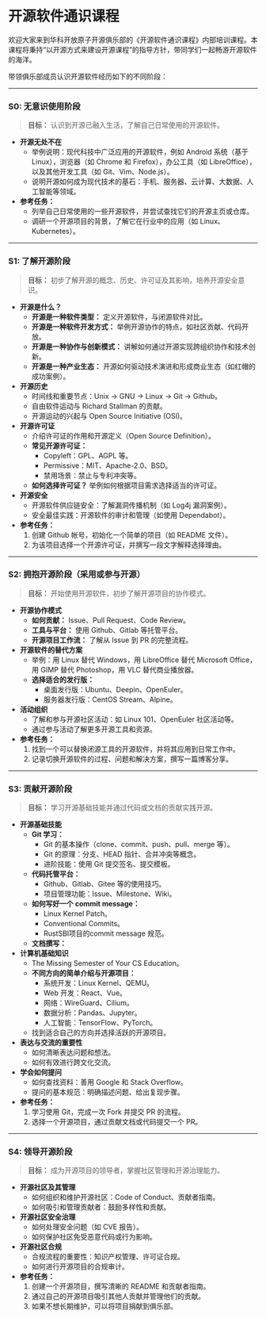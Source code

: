 # 开源软件通识课程

欢迎大家来到华科开放原子开源俱乐部的《开源软件通识课程》内部培训课程。本课程将秉持“以开源方式来建设开源课程”的指导方针，带同学们一起畅游开源软件的海洋。

带领俱乐部成员认识开源软件经历如下的不同阶段：

---

### **S0: 无意识使用阶段**

> **目标：** 认识到开源已融入生活，了解自己日常使用的开源软件。

* **开源无处不在**
  * 举例说明：现代科技中广泛应用的开源软件，例如 Android 系统（基于 Linux），浏览器（如 Chrome 和 Firefox），办公工具（如 LibreOffice），以及其他开发工具（如 Git、Vim、Node.js）。
  * 说明开源如何成为现代技术的基石：手机、服务器、云计算、大数据、人工智能等领域。
* **参考任务：**
  * 列举自己日常使用的一些开源软件，并尝试查找它们的开源主页或仓库。
  * 调研一个开源项目的背景，了解它在行业中的应用（如 Linux、Kubernetes）。

---

### **S1: 了解开源阶段**

> **目标：** 初步了解开源的概念、历史、许可证及其影响，培养开源安全意识。

* **开源是什么？**
  * **开源是一种软件类型：** 定义开源软件，与闭源软件对比。
  * **开源是一种软件开发方式：** 举例开源协作的特点，如社区贡献、代码开放。
  * **开源是一种协作与创新模式：** 讲解如何通过开源实现跨组织协作和技术创新。
  * **开源是一种产业生态：** 开源如何驱动技术演进和形成商业生态（如红帽的成功案例）。
* **开源历史**
  * 时间线和重要节点：Unix -> GNU -> Linux -> Git -> Github。
  * 自由软件运动与 Richard Stallman 的贡献。
  * 开源运动的兴起与 Open Source Initiative (OSI)。
* **开源许可证**
  * 介绍许可证的作用和开源定义（Open Source Definition）。
  * **常见开源许可证：**
    * Copyleft：GPL、AGPL 等。
    * Permissive：MIT、Apache-2.0、BSD。
    * 禁用场景：禁止与专利冲突等。
  * **如何选择许可证？** 举例如何根据项目需求选择适当的许可证。
* **开源安全**
  * 开源软件供应链安全：了解漏洞传播机制（如 Log4j 漏洞案例）。
  * 安全最佳实践：开源软件的审计和管理（如使用 Dependabot）。
* **参考任务：**
  1. 创建 Github 帐号，初始化一个简单的项目（如 README 文件）。
  2. 为该项目选择一个开源许可证，并撰写一段文字解释选择理由。

---

### **S2: 拥抱开源阶段（采用或参与开源）**

> **目标：** 开始使用开源软件，初步了解开源项目的协作模式。

* **开源协作模式**
  * **如何贡献：** Issue、Pull Request、Code Review。
  * **工具与平台：** 使用 Github、Gitlab 等托管平台。
  * **开源项目工作流：** 了解从 Issue 到 PR 的完整流程。
* **开源软件的替代方案**
  * 举例：用 Linux 替代 Windows，用 LibreOffice 替代 Microsoft Office，用 GIMP 替代 Photoshop，用 VLC 替代商业播放器。
  * **选择适合的发行版：**
    * 桌面发行版：Ubuntu、Deepin、OpenEuler。
    * 服务器发行版：CentOS Stream、Alpine。
* **活动组织**
  * 了解和参与开源社区活动：如 Linux 101、OpenEuler 社区活动等。
  * 通过参与活动了解更多开源工具和资源。
* **参考任务：**
  1. 找到一个可以替换闭源工具的开源软件，并将其应用到日常工作中。
  2. 记录切换开源软件的过程、问题和解决方案，撰写一篇博客分享。

---

### **S3: 贡献开源阶段**

> **目标：** 学习开源基础技能并通过代码或文档的贡献实践开源。

* **开源基础技能**
  * **Git 学习：**
    * Git 的基本操作（clone、commit、push、pull、merge 等）。
    * Git 的原理：分支、HEAD 指针、合并冲突等概念。
    * 进阶技能：使用 Git 提交签名、提交模板。
  * **代码托管平台：**
    * Github、Gitlab、Gitee 等的使用技巧。
    * 项目管理功能：Issue、Milestone、Wiki。
  * **如何写好一个 commit message：**
    * Linux Kernel Patch。
    * Conventional Commits。
    * RustSBI项目的commit message 规范。
  * **文档撰写：**
* **计算机基础知识**
  * The Missing Semester of Your CS Education。
  * **不同方向的简单介绍与开源项目：**
    * 系统开发：Linux Kernel、QEMU。
    * Web 开发：React、Vue。
    * 网络：WireGuard、Cilium。
    * 数据分析：Pandas、Jupyter。
    * 人工智能：TensorFlow、PyTorch。
  * 找到适合自己的方向并选择活跃的开源项目。
* **表达与交流的重要性**
  * 如何清晰表达问题和想法。
  * 如何有效进行跨文化交流。
* **学会如何提问**
  * 如何查找资料：善用 Google 和 Stack Overflow。
  * 提问的基本规范：明确描述问题、给出复现步骤。
* **参考任务：**
  1. 学习使用 Git，完成一次 Fork 并提交 PR 的流程。
  2. 选择一个开源项目，通过贡献文档或代码提交一个 PR。

---

### **S4: 领导开源阶段**

> **目标：** 成为开源项目的领导者，掌握社区管理和开源治理能力。

* **开源社区及其管理**
  * 如何组织和维护开源社区：Code of Conduct、贡献者指南。
  * 如何吸引和管理贡献者：鼓励多样性和贡献。
* **开源社区安全治理**
  * 如何处理安全问题（如 CVE 报告）。
  * 如何保护社区免受恶意代码或行为影响。
* **开源社区合规**
  * 合规流程的重要性：知识产权管理、许可证合规。
  * 如何进行开源项目的合规审计。
* **参考任务：**
  1. 创建一个开源项目，撰写清晰的 README 和贡献者指南。
  2. 通过自己的开源项目吸引其他人贡献并管理他们的贡献。
  3. 如果不想长期维护，可以将项目捐献到俱乐部。
